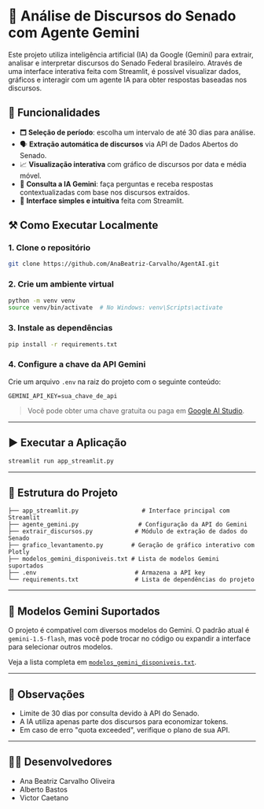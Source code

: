 # 🧠 Análise de Discursos do Senado com Agente Gemini

Este projeto utiliza inteligência artificial (IA) da Google (Gemini) para extrair, analisar e interpretar discursos do Senado Federal brasileiro. Através de uma interface interativa feita com Streamlit, é possível visualizar dados, gráficos e interagir com um agente IA para obter respostas baseadas nos discursos.

## 🚀 Funcionalidades

* 🗖️ **Seleção de período**: escolha um intervalo de até 30 dias para análise.
* 🗣️ **Extração automática de discursos** via API de Dados Abertos do Senado.
* 📈 **Visualização interativa** com gráfico de discursos por data e média móvel.
* 🤖 **Consulta a IA Gemini**: faça perguntas e receba respostas contextualizadas com base nos discursos extraídos.
* 💬 **Interface simples e intuitiva** feita com Streamlit.


## ⚒️ Como Executar Localmente

### 1. Clone o repositório

```bash
git clone https://github.com/AnaBeatriz-Carvalho/AgentAI.git
```

### 2. Crie um ambiente virtual

```bash
python -m venv venv
source venv/bin/activate  # No Windows: venv\Scripts\activate
```

### 3. Instale as dependências

```bash
pip install -r requirements.txt
```

### 4. Configure a chave da API Gemini

Crie um arquivo `.env` na raiz do projeto com o seguinte conteúdo:

```env
GEMINI_API_KEY=sua_chave_de_api
```

> Você pode obter uma chave gratuita ou paga em [Google AI Studio](https://makersuite.google.com/app/apikey).

---

## ▶️ Executar a Aplicação

```bash
streamlit run app_streamlit.py
```

---

## 📂 Estrutura do Projeto

```
├── app_streamlit.py                  # Interface principal com Streamlit
├── agente_gemini.py                 # Configuração da API do Gemini
├── extrair_discursos.py            # Módulo de extração de dados do Senado
├── grafico_levantamento.py        # Geração de gráfico interativo com Plotly
├── modelos_gemini_disponiveis.txt # Lista de modelos Gemini suportados
├── .env                            # Armazena a API key
└── requirements.txt                # Lista de dependências do projeto
```

---

## 🤖 Modelos Gemini Suportados

O projeto é compatível com diversos modelos do Gemini. O padrão atual é `gemini-1.5-flash`, mas você pode trocar no código ou expandir a interface para selecionar outros modelos.

Veja a lista completa em [`modelos_gemini_disponiveis.txt`](modelos_gemini_disponiveis.txt).

---

## 📌 Observações

* Limite de 30 dias por consulta devido à API do Senado.
* A IA utiliza apenas parte dos discursos para economizar tokens.
* Em caso de erro "quota exceeded", verifique o plano de sua API.

---


## 👨‍💻 Desenvolvedores

- Ana Beatriz Carvalho Oliveira  
- Alberto Bastos  
- Victor Caetano  


